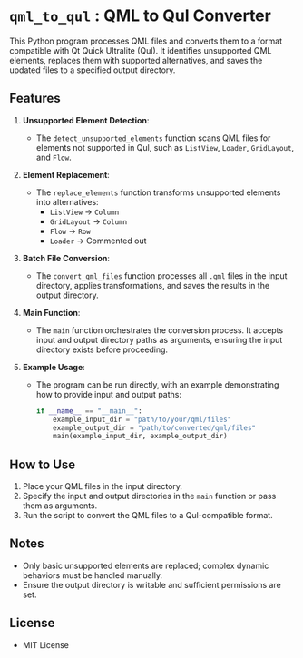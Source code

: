 # `qml_to_qul` : QML to Qul Converter

This Python program processes QML files and converts them to a format compatible with Qt Quick Ultralite (Qul). It identifies unsupported QML elements, replaces them with supported alternatives, and saves the updated files to a specified output directory.

## Features
1. **Unsupported Element Detection**: 
   - The `detect_unsupported_elements` function scans QML files for elements not supported in Qul, such as `ListView`, `Loader`, `GridLayout`, and `Flow`.

2. **Element Replacement**:
   - The `replace_elements` function transforms unsupported elements into alternatives:
     - `ListView` → `Column`
     - `GridLayout` → `Column`
     - `Flow` → `Row`
     - `Loader` → Commented out

3. **Batch File Conversion**:
   - The `convert_qml_files` function processes all `.qml` files in the input directory, applies transformations, and saves the results in the output directory.

4. **Main Function**:
   - The `main` function orchestrates the conversion process. It accepts input and output directory paths as arguments, ensuring the input directory exists before proceeding.

5. **Example Usage**:
   - The program can be run directly, with an example demonstrating how to provide input and output paths:
     ```python
     if __name__ == "__main__":
         example_input_dir = "path/to/your/qml/files"
         example_output_dir = "path/to/converted/qml/files"
         main(example_input_dir, example_output_dir)
     ```

## How to Use
1. Place your QML files in the input directory.
2. Specify the input and output directories in the `main` function or pass them as arguments.
3. Run the script to convert the QML files to a Qul-compatible format.

## Notes
- Only basic unsupported elements are replaced; complex dynamic behaviors must be handled manually.
- Ensure the output directory is writable and sufficient permissions are set.

## License
- MIT License
  
